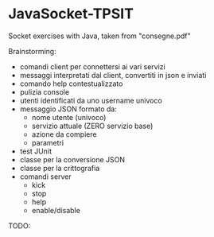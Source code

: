 # JavaSocket-TPSIT

Socket exercises with Java, taken from "consegne.pdf"

Brainstorming:
- comandi client per connettersi ai vari servizi
- messaggi interpretati dal client, convertiti in json e inviati
- comando help contestualizzato
- pulizia console
- utenti identificati da uno username univoco
- messaggio JSON formato da: 
  - nome utente (univoco) 
  - servizio attuale (ZERO servizio base)
  - azione da compiere
  - parametri
- test JUnit
- classe per la conversione JSON
- classe per la crittografia
- comandi server
  - kick
  - stop
  - help
  - enable/disable

TODO:
